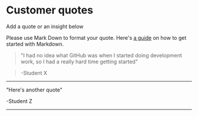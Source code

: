 # Customer quotes

Add a quote or an insight below

Please use Mark Down to format your quote. Here's [a guide](https://guides.github.com/features/mastering-markdown/) on how to get started with Markdown. 

> "I had no idea what GitHub was when I started doing development work, so I had a really hard time getting started"

> -Student X
---

"Here's another quote"

-Student Z

---
